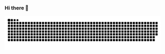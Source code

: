 ### Hi there 👋

<picture>
  <source media="(prefers-color-scheme: dark)" srcset="https://raw.githubusercontent.com/XOQDY/XOQDY/main/github-contribution-grid-snake-dark.svg">
  <source media="(prefers-color-scheme: light)" srcset="https://raw.githubusercontent.com/XOQDY/XOQDY/main/github-contribution-grid-snake.svg">
  <img alt="github contribution grid snake animation" src="https://raw.githubusercontent.com/XOQDY/XOQDY/main/github-contribution-grid-snake.svg">
</picture>

